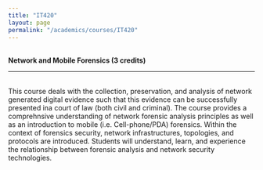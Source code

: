 ```yaml
---
title: "IT420"
layout: page
permalink: "/academics/courses/IT420"
---
```




\
**Network and Mobile Forensics (3 credits)**

---

\
This course deals with the collection, preservation, and analysis of network generated digital evidence such that this evidence can be successfully presented ina court of law (both civil and criminal). The course provides a comprehnsive understanding of network forensic analysis principles as well as an introduction to mobile (i.e. Cell-phone/PDA) forensics. Within the context of forensics security, network infrastructures, topologies, and protocols are introduced. Students will understand, learn, and experience the relationship between forensic analysis and network security technologies.
